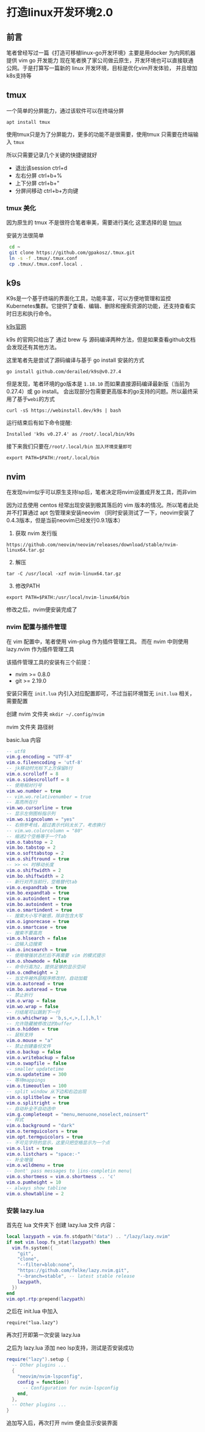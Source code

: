 # 打造linux开发环境2.0

## 前言

笔者曾经写过一篇《打造可移植linux-go开发环境》主要是用docker 为内网机器提供 vim go 开发能力
现在笔者换了家公司做云原生，开发环境也可以直接联通公网。于是打算写一篇新的 linux 开发环境，目标是优化vim开发体验，
并且增加k8s支持等

## tmux

一个简单的分屏能力，通过该软件可以在终端分屏

`apt install tmux`

使用tmux只是为了分屏能力，更多的功能不是很需要，使用tmux 只需要在终端输入 `tmux`

所以只需要记录几个关键的快捷键就好

- 退出该session ctrl+d
- 左右分屏 ctrl+b+%
- 上下分屏 ctrl+b+"
- 分屏间移动 ctrl+b+方向键

### tmux 美化

因为原生的 tmux 不是很符合笔者审美，需要进行美化
这里选择的是 [tmux](https://github.com/gpakosz/.tmux)

安装方法很简单

```bash
 cd ~
 git clone https://github.com/gpakosz/.tmux.git
 ln -s -f .tmux/.tmux.conf
 cp .tmux/.tmux.conf.local .
```

## k9s

K9s是一个基于终端的界面化工具，功能丰富，可以方便地管理和监控Kubernetes集群。它提供了查看、编辑、删除和搜索资源的功能，还支持查看实时日志和执行命令。

[k9s官网](https://k9scli.io/)

k9s 的官网只给出了 通过 brew 与 源码编译两种方法，但是如果查看github文档会发现还有其他方法。

这里笔者先是尝试了源码编译与基于 go install 安装的方式

`go install github.com/derailed/k9s@v0.27.4`

但是发现，笔者环境的go版本是 `1.18.10` 而如果直接源码编译最新版（当前为0.27.4）或 go install。 会出现部分包需要更高版本的go支持的问题。所以最终采用了基于`webi`的方式

`curl -sS https://webinstall.dev/k9s | bash`

运行结束后有如下命令提醒:

`Installed 'k9s v0.27.4' as /root/.local/bin/k9s`

接下来我们只要在`/root/.local/bin 加入环境变量即可`

`export PATH=$PATH:/root/.local/bin`

## nvim

在发现nvim似乎可以原生支持lsp后，笔者决定将nvim设置成开发工具，而非vim

因为过去使用 centos 经常出现安装到极其落后的 vim 版本的情况。所以笔者此处并不打算通过 apt 包管理来安装neovim （同时安装测试了一下，neovim安装了0.4.3版本，但是当前neovim已经发行0.9.1版本）

1. 获取 nvim 发行版

`https://github.com/neovim/neovim/releases/download/stable/nvim-linux64.tar.gz`

2. 解压

`tar -C /usr/local -xzf nvim-linux64.tar.gz`

3. 修改PATH

`export PATH=$PATH:/usr/local/nvim-linux64/bin`

修改之后，nvim便安装完成了

### nvim 配置与插件管理

在 vim 配置中，笔者使用 vim-plug 作为插件管理工具。
而在 nvim 中则使用 lazy.nvim 作为插件管理工具

该插件管理工具的安装有三个前提：

- nvim >= 0.8.0
- git >= 2.19.0

安装只需在 `init.lua` 内引入对应配置即可，不过当前环境暂无 `init.lua` 相关，需要配置

创建 nvim 文件夹
`mkdir ~/.config/nvim`

nvim 文件夹 路径树

basic.lua 内容

``` lua
-- utf8
vim.g.encoding = "UTF-8"
vim.o.fileencoding = 'utf-8'
-- jk移动时光标下上方保留8行
vim.o.scrolloff = 8
vim.o.sidescrolloff = 8
-- 使用相对行号
vim.wo.number = true
-- vim.wo.relativenumber = true
-- 高亮所在行
vim.wo.cursorline = true
-- 显示左侧图标指示列
vim.wo.signcolumn = "yes"
-- 右侧参考线，超过表示代码太长了，考虑换行
-- vim.wo.colorcolumn = "80"
-- 缩进2个空格等于一个Tab
vim.o.tabstop = 2
vim.bo.tabstop = 2
vim.o.softtabstop = 2
vim.o.shiftround = true
-- >> << 时移动长度
vim.o.shiftwidth = 2
vim.bo.shiftwidth = 2
-- 新行对齐当前行，空格替代tab
vim.o.expandtab = true
vim.bo.expandtab = true
vim.o.autoindent = true
vim.bo.autoindent = true
vim.o.smartindent = true
-- 搜索大小写不敏感，除非包含大写
vim.o.ignorecase = true
vim.o.smartcase = true
-- 搜索不要高亮
vim.o.hlsearch = false
-- 边输入边搜索
vim.o.incsearch = true
-- 使用增强状态栏后不再需要 vim 的模式提示
vim.o.showmode = false
-- 命令行高为2，提供足够的显示空间
vim.o.cmdheight = 2
-- 当文件被外部程序修改时，自动加载
vim.o.autoread = true
vim.bo.autoread = true
-- 禁止折行
vim.o.wrap = false
vim.wo.wrap = false
-- 行结尾可以跳到下一行
vim.o.whichwrap = 'b,s,<,>,[,],h,l'
-- 允许隐藏被修改过的buffer
vim.o.hidden = true
-- 鼠标支持
vim.o.mouse = "a"
-- 禁止创建备份文件
vim.o.backup = false
vim.o.writebackup = false
vim.o.swapfile = false
-- smaller updatetime 
vim.o.updatetime = 300
-- 等待mappings
vim.o.timeoutlen = 100
-- split window 从下边和右边出现
vim.o.splitbelow = true
vim.o.splitright = true
-- 自动补全不自动选中
vim.g.completeopt = "menu,menuone,noselect,noinsert"
-- 样式
vim.o.background = "dark"
vim.o.termguicolors = true
vim.opt.termguicolors = true
-- 不可见字符的显示，这里只把空格显示为一个点
vim.o.list = true
vim.o.listchars = "space:·"
-- 补全增强
vim.o.wildmenu = true
-- Dont' pass messages to |ins-completin menu|
vim.o.shortmess = vim.o.shortmess .. 'c'
vim.o.pumheight = 10
-- always show tabline
vim.o.showtabline = 2
```

### 安装 lazy.lua

首先在 lua 文件夹下 创建 lazy.lua 文件
内容：

``` lua
local lazypath = vim.fn.stdpath("data") .. "/lazy/lazy.nvim"
if not vim.loop.fs_stat(lazypath) then
  vim.fn.system({
    "git",
    "clone",
    "--filter=blob:none",
    "https://github.com/folke/lazy.nvim.git",
    "--branch=stable", -- latest stable release
    lazypath,
  })
end
vim.opt.rtp:prepend(lazypath)
```

之后在 init.lua 中加入

`require("lua.lazy")`

再次打开即第一次安装 lazy.lua

之后为 lazy.lua 添加 neo lsp支持，测试是否安装成功

``` lua
require("lazy").setup {
  -- Other plugins ...
  {
    "neovim/nvim-lspconfig",
    config = function()
      -- Configuration for nvim-lspconfig
    end,
  },
  -- Other plugins ...
}
```

追加写入后，再次打开 nvim 便会显示安装界面
